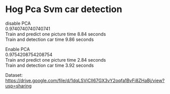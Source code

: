 # Hog Pca Svm car detection
disable PCA  
0.9740740740740741  
Train and predict one picture time 8.84 seconds  
Train and detection car time 9.86 seconds  
  
Enable PCA  
0.9754208754208754  
Train and predict one picture time 2.84 seconds  
Train and detection car time 3.92 seconds  

Dataset:  
https://drive.google.com/file/d/1dqLSViCIl67GX3vY2oqfa1BvFi8ZHaBj/view?usp=sharing
